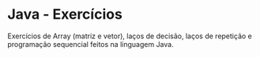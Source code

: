 # Java - Exercícios

Exercícios de Array (matriz e vetor), laços de decisão, laços de repetição e programação sequencial feitos na linguagem Java.